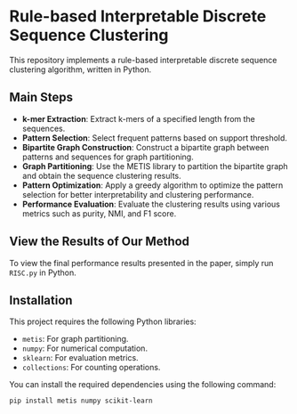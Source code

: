 # Rule-based Interpretable Discrete Sequence Clustering 

This repository implements a rule-based interpretable discrete sequence clustering algorithm, written in Python.

## Main Steps

- **k-mer Extraction**: Extract k-mers of a specified length from the sequences.
- **Pattern Selection**: Select frequent patterns based on support threshold.
- **Bipartite Graph Construction**: Construct a bipartite graph between patterns and sequences for graph partitioning.
- **Graph Partitioning**: Use the METIS library to partition the bipartite graph and obtain the sequence clustering results.
- **Pattern Optimization**: Apply a greedy algorithm to optimize the pattern selection for better interpretability and clustering performance.
- **Performance Evaluation**: Evaluate the clustering results using various metrics such as purity, NMI, and F1 score.

## View the Results of Our Method

To view the final performance results presented in the paper, simply run `RISC.py` in Python.

## Installation

This project requires the following Python libraries:

- `metis`: For graph partitioning.
- `numpy`: For numerical computation.
- `sklearn`: For evaluation metrics.
- `collections`: For counting operations.

You can install the required dependencies using the following command:

```bash
pip install metis numpy scikit-learn
